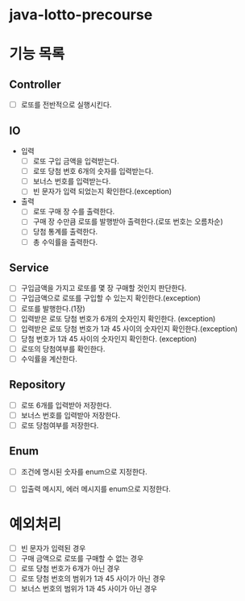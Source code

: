 # java-lotto-precourse

# 기능 목록

## Controller
- [ ] 로또를 전반적으로 실행시킨다.

## IO
- 입력
  - [ ] 로또 구입 금액을 입력받는다.
  - [ ] 로또 당첨 번호 6개의 숫자를 입력받는다.
  - [ ] 보너스 번호를 입력받는다.
  - [ ] 빈 문자가 입력 되었는지 확인한다.(exception)

- 출력
  - [ ] 로또 구매 장 수를 출력한다.
  - [ ] 구매 장 수만큼 로또를 발행받아 출력한다.(로또 번호는 오름차순)
  - [ ] 당첨 통계를 출력한다.
  - [ ] 총 수익률을 출력한다.

## Service
- [ ] 구입금액을 가지고 로또를 몇 장 구매할 것인지 판단한다.
- [ ] 구입금액으로 로또를 구입할 수 있는지 확인한다.(exception)
- [ ] 로또를 발행한다.(1장)
- [ ] 입력받은 로또 당첨 번호가 6개의 숫자인지 확인한다. (exception)
- [ ] 입력받은 로또 당첨 번호가 1과 45 사이의 숫자인지 확인한다.(exception)
- [ ] 당첨 번호가 1과 45 사이의 숫자인지 확인한다. (exception)
- [ ] 로또의 당첨여부를 확인한다.
- [ ] 수익률을 계산한다.

## Repository
- [ ] 로또 6개를 입력받아 저장한다.
- [ ] 보너스 번호를 입력받아 저장한다.
- [ ] 로또 당첨여부를 저장한다.

## Enum
- [ ] 조건에 명시된 숫자를 enum으로 지정한다.
- [ ] 입출력 메시지, 에러 메시지를 enum으로 지정한다.


# 예외처리

- [ ] 빈 문자가 입력된 경우
- [ ] 구매 금액으로 로또를 구매할 수 없는 경우
- [ ] 로또 당첨 번호가 6개가 아닌 경우
- [ ] 로또 당첨 번호의 범위가 1과 45 사이가 아닌 경우
- [ ] 보너스 번호의 범위가 1과 45 사이가 아닌 경우
